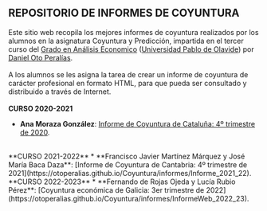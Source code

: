 ## REPOSITORIO DE INFORMES DE COYUNTURA
Este sitio web recopila los mejores informes de coyuntura realizados por los alumnos en la asignatura Coyuntura y Predicción, impartida en el tercer curso del [Grado en Análisis Economico](https://www.upo.es/portal/impe/web/contenido/46a350b6-38e1-11e0-a104-3fe5a96f4a88?channel=c1f3624d-2f47-11de-b088-3fe5a96f4a88) ([Universidad Pablo de Olavide](https://www.upo.es/)) por [Daniel Oto Peralías](https://otoperalias.github.io/).  
<br /> 
A los alumnos se les asigna la tarea de crear un informe de coyuntura de carácter profesional en formato HTML, para que pueda ser consultado y distribuido a través de Internet. 
<br /> 
<br /> 
**CURSO 2020-2021**
* **Ana Moraza González**: [Informe de Coyuntura de Cataluña: 4º trimestre de 2020](https://otoperalias.github.io/Coyuntura/informes/AnaMoraza_Cataluña3).  
<br />
**CURSO 2021-2022**
* **Francisco Javier Martínez Márquez y José María Baca Daza**: [Informe de Coyuntura de Cantabria: 4º trimestre de 2021](https://otoperalias.github.io/Coyuntura/informes/Informe_2021_22).  
<br />
**CURSO 2022-2023**
* **Fernando de Rojas Ojeda y Lucía Rubio Pérez**: [Coyuntura económica de Galicia: 3er trimestre de 2022](https://otoperalias.github.io/Coyuntura/informes/InformeWeb_2022_23).

